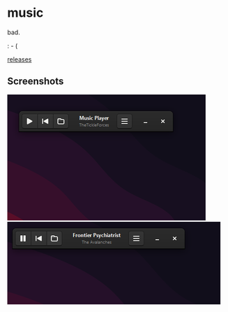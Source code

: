 # music
bad.

: - (

[releases](https://github.com/mlgwynne/music/releases)


## Screenshots
![Screenshot](/img/Screenshot%202023-08-31%20102518.png "Screenshot")
![Other Screenshot](/img/Screenshot%202023-08-31%20102617.png "Other Screenshot")
